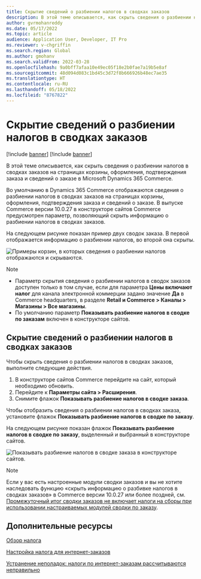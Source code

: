 ```yaml
---
title: Скрытие сведений о разбиении налогов в сводках заказов
description: В этой теме описывается, как скрыть сведения о разбиении налогов в сводках заказов на страницах корзины, оформления, подтверждения заказа и сведений о заказе в Microsoft Dynamics 365 Commerce.
author: gvrmohanreddy
ms.date: 05/17/2022
ms.topic: article
audience: Application User, Developer, IT Pro
ms.reviewer: v-chgriffin
ms.search.region: Global
ms.author: gmohanv
ms.search.validFrom: 2022-03-28
ms.openlocfilehash: 9a0bff7afaa10e49ec05f18e2b0fae7a19b5e8af
ms.sourcegitcommit: 48d094d083c1bd45c3d72f8b666926b48ec7ae35
ms.translationtype: HT
ms.contentlocale: ru-RU
ms.lasthandoff: 05/18/2022
ms.locfileid: "8767822"
---
```

# <a name="hide-tax-breakup-information-in-order-summaries"></a>Скрытие сведений о разбиении налогов в сводках заказов

[!include [banner](includes/banner.md)]
[!include [banner](includes/preview-banner.md)]

В этой теме описывается, как скрыть сведения о разбиении налогов в сводках заказов на страницах корзины, оформления, подтверждения заказа и сведений о заказе в Microsoft Dynamics 365 Commerce.

Во умолчанию в Dynamics 365 Commerce отображаются сведения о разбиении налогов в сводках заказов на страницах корзины, оформления, подтверждения заказа и сведений о заказе. В выпуске Commerce версии 10.0.27 в конструкторе сайтов Commerce предусмотрен параметр, позволяющий скрыть информацию о разбиении налогов в сводках заказов.

На следующем рисунке показан пример двух сводок заказа. В первой отображается информацию о разбиении налогов, во второй она скрыты.

![Примеры корзин, в которых сведения о разбиении налогов отображаются и скрываются.](media/prices-include-sales-tax-e-Commerce.png)

> [!NOTE]
> - Параметр скрытия сведения о разбиении налогов в сводок заказов доступен только в том случае, если для параметра **Цены включают налог** для канала электронной коммерции задано значение **Да** в Commerce headquarters, в разделе **Retail и Commerce \> Каналы \> Магазины \> Все магазины**. 
> - По умолчанию параметр **Показывать разбиение налогов в сводке по заказам** включен в конструкторе сайтов.

## <a name="hide-tax-breakup-information-in-order-summaries"></a>Скрытие сведений о разбиении налогов в сводках заказов

Чтобы скрыть сведения о разбиении налогов в сводках заказов, выполните следующие действия.

1. В конструкторе сайтов Commerce перейдите на сайт, который необходимо обновить.
1. Перейдите к **Параметры сайта \> Расширения**.
1. Снимите флажок **Показывать разбиение налогов в сводке заказа**.

Чтобы отобразить сведения о разбиении налогов в сводках заказа, установите флажок **Показывать разбиение налогов в сводке по заказу**.  

На следующем рисунке показан флажок **Показывать разбиение налогов в сводке по заказу**, выделенный и выбранный в конструкторе сайтов.

![Показывать разбиение налогов в сводке заказа в конструкторе сайтов.](media/prices-include-sales-tax-e-Commerce-site-settings.png)

> [!NOTE]
> Если у вас есть настроенные модули сводки заказов и вы не хотите наследовать функцию «скрыть информацию о разбивке налогов в сводках заказов» в Commerce версии 10.0.27 или более поздней, см. [Промежуточный итог сводки заказов не включает налоги на сборы при использовании настраиваемых модулей сводки по заказу](troubleshoot/summary-taxes-custom-modules-10.0.27.md#resolution).

## <a name="additional-resources"></a>Дополнительные ресурсы

[Обзор налога](/finance/general-ledger/indirect-taxes-overview)

[Настройка налога для интернет-заказов](sales-tax-config.md)

[Устранение неполадок: налоги по интернет-заказам рассчитываются неправильно](troubleshoot/tax-miscalculated-online-order.md)
